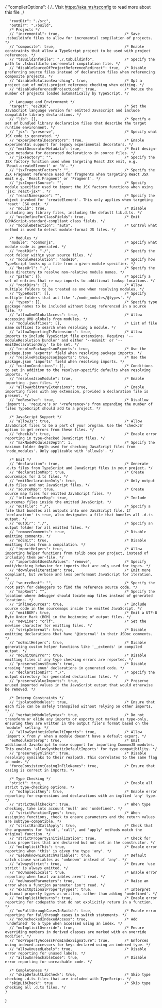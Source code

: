 {
"compilerOptions": {
/_ Visit https://aka.ms/tsconfig to read more about this file _/

      "rootDir": "./src",
      "outDir": "./build",
      /* Projects */
      // "incremental": true,                              /* Save .tsbuildinfo files to allow for incremental compilation of projects. */
      // "composite": true,                                /* Enable constraints that allow a TypeScript project to be used with project references. */
      // "tsBuildInfoFile": "./.tsbuildinfo",              /* Specify the path to .tsbuildinfo incremental compilation file. */
      // "disableSourceOfProjectReferenceRedirect": true,  /* Disable preferring source files instead of declaration files when referencing composite projects. */
      // "disableSolutionSearching": true,                 /* Opt a project out of multi-project reference checking when editing. */
      // "disableReferencedProjectLoad": true,             /* Reduce the number of projects loaded automatically by TypeScript. */

      /* Language and Environment */
      "target": "es2016",                                  /* Set the JavaScript language version for emitted JavaScript and include compatible library declarations. */
      // "lib": [],                                        /* Specify a set of bundled library declaration files that describe the target runtime environment. */
      // "jsx": "preserve",                                /* Specify what JSX code is generated. */
      // "experimentalDecorators": true,                   /* Enable experimental support for legacy experimental decorators. */
      // "emitDecoratorMetadata": true,                    /* Emit design-type metadata for decorated declarations in source files. */
      // "jsxFactory": "",                                 /* Specify the JSX factory function used when targeting React JSX emit, e.g. 'React.createElement' or 'h'. */
      // "jsxFragmentFactory": "",                         /* Specify the JSX Fragment reference used for fragments when targeting React JSX emit e.g. 'React.Fragment' or 'Fragment'. */
      // "jsxImportSource": "",                            /* Specify module specifier used to import the JSX factory functions when using 'jsx: react-jsx*'. */
      // "reactNamespace": "",                             /* Specify the object invoked for 'createElement'. This only applies when targeting 'react' JSX emit. */
      // "noLib": true,                                    /* Disable including any library files, including the default lib.d.ts. */
      // "useDefineForClassFields": true,                  /* Emit ECMAScript-standard-compliant class fields. */
      // "moduleDetection": "auto",                        /* Control what method is used to detect module-format JS files. */

      /* Modules */
      "module": "commonjs",                                /* Specify what module code is generated. */
      // "rootDir": "./",                                  /* Specify the root folder within your source files. */
      // "moduleResolution": "node10",                     /* Specify how TypeScript looks up a file from a given module specifier. */
      // "baseUrl": "./",                                  /* Specify the base directory to resolve non-relative module names. */
      // "paths": {},                                      /* Specify a set of entries that re-map imports to additional lookup locations. */
      // "rootDirs": [],                                   /* Allow multiple folders to be treated as one when resolving modules. */
      // "typeRoots": [],                                  /* Specify multiple folders that act like './node_modules/@types'. */
      // "types": [],                                      /* Specify type package names to be included without being referenced in a source file. */
      // "allowUmdGlobalAccess": true,                     /* Allow accessing UMD globals from modules. */
      // "moduleSuffixes": [],                             /* List of file name suffixes to search when resolving a module. */
      // "allowImportingTsExtensions": true,               /* Allow imports to include TypeScript file extensions. Requires '--moduleResolution bundler' and either '--noEmit' or '--emitDeclarationOnly' to be set. */
      // "resolvePackageJsonExports": true,                /* Use the package.json 'exports' field when resolving package imports. */
      // "resolvePackageJsonImports": true,                /* Use the package.json 'imports' field when resolving imports. */
      // "customConditions": [],                           /* Conditions to set in addition to the resolver-specific defaults when resolving imports. */
      // "resolveJsonModule": true,                        /* Enable importing .json files. */
      // "allowArbitraryExtensions": true,                 /* Enable importing files with any extension, provided a declaration file is present. */
      // "noResolve": true,                                /* Disallow 'import's, 'require's or '<reference>'s from expanding the number of files TypeScript should add to a project. */

      /* JavaScript Support */
      // "allowJs": true,                                  /* Allow JavaScript files to be a part of your program. Use the 'checkJS' option to get errors from these files. */
      // "checkJs": true,                                  /* Enable error reporting in type-checked JavaScript files. */
      // "maxNodeModuleJsDepth": 1,                        /* Specify the maximum folder depth used for checking JavaScript files from 'node_modules'. Only applicable with 'allowJs'. */

      /* Emit */
      // "declaration": true,                              /* Generate .d.ts files from TypeScript and JavaScript files in your project. */
      // "declarationMap": true,                           /* Create sourcemaps for d.ts files. */
      // "emitDeclarationOnly": true,                      /* Only output d.ts files and not JavaScript files. */
      // "sourceMap": true,                                /* Create source map files for emitted JavaScript files. */
      // "inlineSourceMap": true,                          /* Include sourcemap files inside the emitted JavaScript. */
      // "outFile": "./",                                  /* Specify a file that bundles all outputs into one JavaScript file. If 'declaration' is true, also designates a file that bundles all .d.ts output. */
      // "outDir": "./",                                   /* Specify an output folder for all emitted files. */
      // "removeComments": true,                           /* Disable emitting comments. */
      // "noEmit": true,                                   /* Disable emitting files from a compilation. */
      // "importHelpers": true,                            /* Allow importing helper functions from tslib once per project, instead of including them per-file. */
      // "importsNotUsedAsValues": "remove",               /* Specify emit/checking behavior for imports that are only used for types. */
      // "downlevelIteration": true,                       /* Emit more compliant, but verbose and less performant JavaScript for iteration. */
      // "sourceRoot": "",                                 /* Specify the root path for debuggers to find the reference source code. */
      // "mapRoot": "",                                    /* Specify the location where debugger should locate map files instead of generated locations. */
      // "inlineSources": true,                            /* Include source code in the sourcemaps inside the emitted JavaScript. */
      // "emitBOM": true,                                  /* Emit a UTF-8 Byte Order Mark (BOM) in the beginning of output files. */
      // "newLine": "crlf",                                /* Set the newline character for emitting files. */
      // "stripInternal": true,                            /* Disable emitting declarations that have '@internal' in their JSDoc comments. */
      // "noEmitHelpers": true,                            /* Disable generating custom helper functions like '__extends' in compiled output. */
      // "noEmitOnError": true,                            /* Disable emitting files if any type checking errors are reported. */
      // "preserveConstEnums": true,                       /* Disable erasing 'const enum' declarations in generated code. */
      // "declarationDir": "./",                           /* Specify the output directory for generated declaration files. */
      // "preserveValueImports": true,                     /* Preserve unused imported values in the JavaScript output that would otherwise be removed. */

      /* Interop Constraints */
      // "isolatedModules": true,                          /* Ensure that each file can be safely transpiled without relying on other imports. */
      // "verbatimModuleSyntax": true,                     /* Do not transform or elide any imports or exports not marked as type-only, ensuring they are written in the output file's format based on the 'module' setting. */
      // "allowSyntheticDefaultImports": true,             /* Allow 'import x from y' when a module doesn't have a default export. */
      "esModuleInterop": true,                             /* Emit additional JavaScript to ease support for importing CommonJS modules. This enables 'allowSyntheticDefaultImports' for type compatibility. */
      // "preserveSymlinks": true,                         /* Disable resolving symlinks to their realpath. This correlates to the same flag in node. */
      "forceConsistentCasingInFileNames": true,            /* Ensure that casing is correct in imports. */

      /* Type Checking */
      "strict": true,                                      /* Enable all strict type-checking options. */
      // "noImplicitAny": true,                            /* Enable error reporting for expressions and declarations with an implied 'any' type. */
      // "strictNullChecks": true,                         /* When type checking, take into account 'null' and 'undefined'. */
      // "strictFunctionTypes": true,                      /* When assigning functions, check to ensure parameters and the return values are subtype-compatible. */
      // "strictBindCallApply": true,                      /* Check that the arguments for 'bind', 'call', and 'apply' methods match the original function. */
      // "strictPropertyInitialization": true,             /* Check for class properties that are declared but not set in the constructor. */
      // "noImplicitThis": true,                           /* Enable error reporting when 'this' is given the type 'any'. */
      // "useUnknownInCatchVariables": true,               /* Default catch clause variables as 'unknown' instead of 'any'. */
      // "alwaysStrict": true,                             /* Ensure 'use strict' is always emitted. */
      // "noUnusedLocals": true,                           /* Enable error reporting when local variables aren't read. */
      // "noUnusedParameters": true,                       /* Raise an error when a function parameter isn't read. */
      // "exactOptionalPropertyTypes": true,               /* Interpret optional property types as written, rather than adding 'undefined'. */
      // "noImplicitReturns": true,                        /* Enable error reporting for codepaths that do not explicitly return in a function. */
      // "noFallthroughCasesInSwitch": true,               /* Enable error reporting for fallthrough cases in switch statements. */
      // "noUncheckedIndexedAccess": true,                 /* Add 'undefined' to a type when accessed using an index. */
      // "noImplicitOverride": true,                       /* Ensure overriding members in derived classes are marked with an override modifier. */
      // "noPropertyAccessFromIndexSignature": true,       /* Enforces using indexed accessors for keys declared using an indexed type. */
      // "allowUnusedLabels": true,                        /* Disable error reporting for unused labels. */
      // "allowUnreachableCode": true,                     /* Disable error reporting for unreachable code. */

      /* Completeness */
      // "skipDefaultLibCheck": true,                      /* Skip type checking .d.ts files that are included with TypeScript. */
      "skipLibCheck": true                                 /* Skip type checking all .d.ts files. */
    }

}
